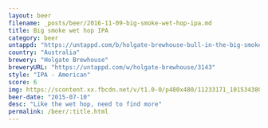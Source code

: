 ```yaml
---
layout: beer
filename: _posts/beer/2016-11-09-big-smoke-wet-hop-ipa.md
title: Big smoke wet hop IPA
category: beer
untappd: "https://untappd.com/b/holgate-brewhouse-bull-in-the-big-smoke/1055407"
country: "Australia"
brewery: "Holgate Brewhouse"
breweryURL: "https://untappd.com/w/holgate-brewhouse/3143"
style: "IPA - American"
score: 6
img: https://scontent.xx.fbcdn.net/v/t1.0-0/p480x480/11233171_10153438036778745_7460779125459519208_n.jpg?oh=e242aa958db336442b48fd2e2f8f1a4d&oe=59491556
beer-date: "2015-07-10"
desc: "Like the wet hop, need to find more"
permalink: /beer/:title.html
---
```

